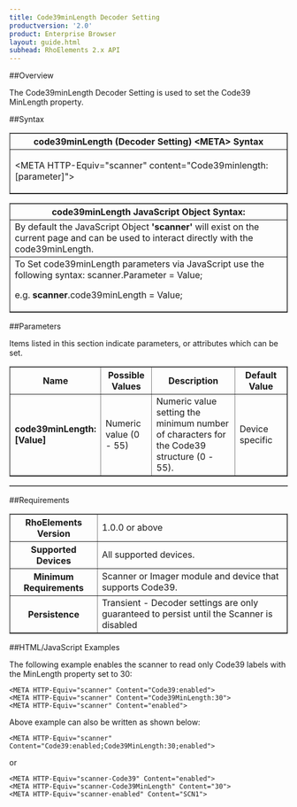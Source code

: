 ```yaml
---
title: Code39minLength Decoder Setting
productversion: '2.0'
product: Enterprise Browser
layout: guide.html
subhead: RhoElements 2.x API
---
```


##Overview

The Code39minLength Decoder Setting is used to set the Code39 MinLength property.

##Syntax

<table class="facelift" style="width:100%" border="1" padding="5px"> <tr><th class="tableHeading">code39minLength (Decoder Setting) &lt;META&gt; Syntax
</th></tr><tr><td class="clsSyntaxCells clsOddRow"><p>&lt;META HTTP-Equiv="scanner" content="Code39minlength:[parameter]"&gt;</p></td></tr></table>
<table class="facelift" style="width:100%" border="1" padding="5px"> <tr><th class="tableHeading">code39minLength JavaScript Object Syntax:</th></tr><tr><td class="clsSyntaxCells clsOddRow">
By default the JavaScript Object <b>'scanner'</b> will exist on the current page and can be used to interact directly with the code39minLength.
</td></tr><tr><td class="clsSyntaxCells clsEvenRow">
To Set code39minLength parameters via JavaScript use the following syntax: scanner.Parameter = Value;
<P />e.g. <b>scanner</b>.code39minLength = Value;
</td></tr></table>

##Parameters


Items listed in this section indicate parameters, or attributes which can be set.
<table class="facelift" style="width:100%" border="1" padding="5px"> <col width="20%" /><col width="20%" /><col width="38%" /><col width="22%" /><tr><th class="tableHeading">Name</th><th class="tableHeading">Possible Values</th><th class="tableHeading">Description</th><th class="tableHeading">Default Value</th></tr><tr><td class="clsSyntaxCells clsOddRow"><b>code39minLength:[Value]
</b></td><td class="clsSyntaxCells clsOddRow">Numeric value (0 - 55)</td><td class="clsSyntaxCells clsOddRow">Numeric value setting the minimum number of characters for the Code39 structure (0 - 55).</td><td class="clsSyntaxCells clsOddRow">Device specific</td></tr></table>
<table class="facelift" style="width:100%" border="1" padding="5px"> <col width="78%" /><col width="8%" /><col width="1%" /><col width="5%" /><col width="1%" /><col width="5%" /><col width="2%" /></table>





##Requirements

<table class="facelift" style="width:100%" border="1" padding="5px"> <tr><th class="tableHeading">RhoElements Version</th><td class="clsSyntaxCell clsEvenRow">1.0.0 or above
</td></tr><tr><th class="tableHeading">Supported Devices</th><td class="clsSyntaxCell clsOddRow">All supported devices.</td></tr><tr><th class="tableHeading">Minimum Requirements</th><td class="clsSyntaxCell clsOddRow">Scanner or Imager module and device that supports Code39.</td></tr><tr><th class="tableHeading">Persistence</th><td class="clsSyntaxCell clsEvenRow">Transient - Decoder settings are only guaranteed to persist until the Scanner is disabled</td></tr></table>


##HTML/JavaScript Examples

The following example enables the scanner to read only Code39 labels with the MinLength property set to 30:

	<META HTTP-Equiv="scanner" Content="Code39:enabled">
	<META HTTP-Equiv="scanner" Content="Code39MinLength:30">
	<META HTTP-Equiv="scanner" Content="enabled">
	
Above example can also be written as shown below:

	<META HTTP-Equiv="scanner" Content="Code39:enabled;Code39MinLength:30;enabled">
	
or

	<META HTTP-Equiv="scanner-Code39" Content="enabled">
	<META HTTP-Equiv="scanner-Code39MinLength" Content="30">
	<META HTTP-Equiv="scanner-enabled" Content="SCN1">
	





